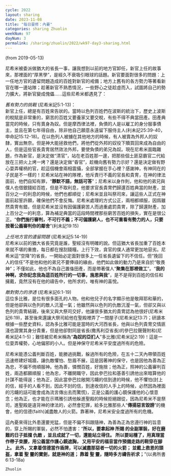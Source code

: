 ```yaml
---
cycle: 2022
layout: sharing
date: 2023-11-08
title: "每日靈修：內憂"
categories: sharing Zhuolin
weekNum: 97
dayNum: 3
permalink: /sharing/zhuolin/2022/wk97-day3-sharing.html
--- 
```

(from 2019-05-13)

尼希米被委派做猶大的省長一事，讓我想到以前的地方官卸任，新官上任的故事來，那裡面的“厚黑學”，是經久不衰吸引眼球的話題。新官要面對很多的問題：上一任地方官的遺留問題造成的百姓對新官的戒備；地方上舊有的各方勢力等著看新官在哪一邊站隊；趁著新官不熟悉情況，一些野心之徒趁虛而入，試圖將自己的勢力擴大，將新官變成傀儡......這些尼希米都遇見了：  

*舊有勢力的挑戰* (尼希米記5:1-13)：    
新官上任，總是有百姓來告狀的。當時以色列百姓們在波斯的統治下，歷史上波斯的稅賦是非常重的，窮苦的百姓又要養家又要交稅，有些不得不典當田產。田產典當完的時候，只有賣身為奴。但是摩西律法裡，負債的人是以雇工的身分服事債主，並且在第七年得自由，除非他自己願意永遠留下服侍主人(利未記25:39-40，申命記15:12-18)。在以色列人被擄在其他地方的時候，有人被賣為外邦人的奴隸，實出無奈。但是神大能拯救他們，將他們從外邦的奴役下贖買回來成為自由的人，但是這些官長貴冑居然效法外邦，要使負債的弟兄為奴。現在尼希米面臨難題，作為新官，是決定做“清官”，站在老百姓那一邊，把那些個土匪惡霸官二代給放在三把火上烤一烤？還是決定做“昏官”，趁機向舊有勢力示好？還是決定做有野心耍弄權柄的官，趁這個機會兩相震攝，全部掌握在手心裡？感謝神，有神同在的子民是不一樣的！尼希米站在神的隊裡，他斥責行不義的官長和貴冑，在神的律法面前，他們自知有罪，“**靜默不語，無話可答**”；尼希米以身作則，他和他的弟兄與僕人也借銀錢給百姓，但是不取利息，他要求官長貴冑們歸還百姓典當的財產，並百分之一的利息的時候，他們也都順從；尼希米並且叫祭司來，讓這些人正式在神面前起誓許願，確保他們不會反悔。尼希米處理的方式公正，兩相都順服，因爲雖然貴冑有錯，但是尼希米並沒有因偏護窮苦人而過重處罰貴冑，除了歸還財產，加上百分之一的利息，算為補足典當的這段時間裡那些窮苦百姓的損失，實在是很公正。“**你們施行審判，不可行不義；不可偏護窮人，也不可重看有勢力的人，只要按著公義審判你的鄰舍**”(利未記19:15)  

*上任地方官的遺留問題* (尼希米記5:14-19)    
尼希米以前的猶大省長究竟是誰，聖經沒有明確的說。但這猶大省長加重了百姓本來就不堪的重擔，每日都在搜刮錢糧。上行下效，貪官的僕人通常更加地惡劣。尼希米這“空降”的省長，一開始必定面對很多上一任省長遺留下的不信任。但“挽回人的信任”不是他和他的弟兄不要俸祿的緣由，他們如此做的動力乃是來自於“敬畏神”；不僅如此，他也不為自己置俻田產，而是帶著僕人“**聚集在那裡做工**”。“**我的神啊，求你記念我為這百姓所行的一切事，施恩與我**”，是不是得到百姓的信任和擁戴，竟然沒有在他的禱告中，他所求的，唯有神的喜悅。  

*敵對勢力的滲透* (尼希米記6:1-19)    
這位多比雅，是位有很多面孔的人物。他和他兒子的名字顯示他是敬拜耶和華的，但是他卻與以色列的敵人沆瀣一氣；他雖然與以色列的仇敵沆瀣一氣，但卻又與以色列的貴冑結親，後來又與大祭司交好，他讓很多猶太的貴冑認為他很好(尼希米記6:19)，甚至後來還讓大祭司給他在聖殿裡弄了一間屋子(尼希米記13:7)；研讀本根據一些歷史資料，認為多比雅可能是當時的大河西省長，他與以色列貴冑交情匪淺也證實其身分貴重，但是他卻對同是省長(撒馬利亞省長)的參巴拉聲聲附和(尼希米記4:1-5)；難怪被尼希米稱為“**為奴的亞扪人**”多比雅(尼希米記2:19)！這是一位耍弄權勢，心地偏邪的小人。但是神保守尼希米平安度過所有的危險。  

尼希米能憑公義判斷百姓，能勝過挑戰，躲過所有的危險，在五十二天內帶領百姓迅速修建好城牆，讓仇敵懼怕、愁眉不展，這是因著神的保守，也是因他為善為正為忠，不偏不倚順服神。他為善，憐憫百姓，好施捨；他為正，照神的公義審判百姓，兩造都願順服；他為忠，不離開職守，因此參巴拉和基善引誘他出來暗算他的計謀不能得逞；他為正，因此當參巴拉敞開污衊的信到達的時候，他不懼怕(封上的信，經手的人看不到，因此不封的信，到達收信的人手上的時候，必然因為裡面的污衊的話可能會成為流言傳出去而驚慌)，正是公義的護心鏡保護他的心懷意念；他為正，也才能在示瑪雅引誘他躲進聖殿的時候拒絕跟從，因為尼希米不是祭司，進聖殿是違背神的律法的，必然會犯罪，給多比雅那些人“**傳揚惡言毀謗**”的機會，他的信德(faith)滅盡敵人的火箭。靠著神，尼希米安全度過所有的危機。  

這內憂來得比外患還要兇猛，但是不偏不斜跟隨神，為善為正為忠遵行神的旨意的，穿上所賜的軍裝，必然不怕遭害：“**所以，要拿起神 所賜 的全副軍裝，好在磨難的日子抵擋 仇敵 ，並且成就了一切，還能站立得住。 所以要站穩了，用真理當作帶子束腰，用公義當作護心鏡遮胸， 又用平安的福音當作預備走路的鞋穿在腳上。 此外，又拿着信德當作盾牌，可以滅盡那惡者一切的火箭； 並戴上救恩的頭盔，拿着 聖 靈的寶劍，就是神的道； 靠着 聖 靈，隨時多方禱告祈求；**”(以弗所書 6:13-18a)  

`Zhuolin`  
